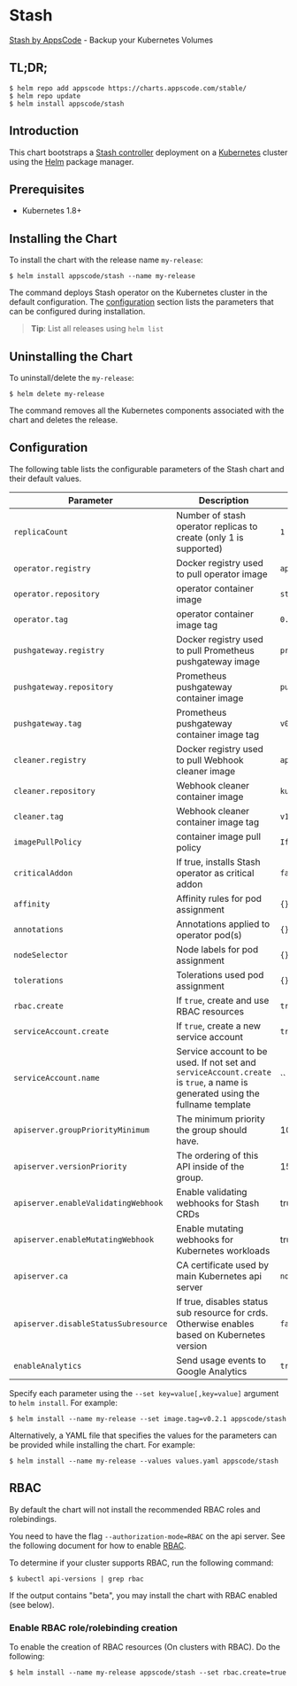 # Stash
[Stash by AppsCode](https://github.com/appscode/stash) - Backup your Kubernetes Volumes
## TL;DR;

```console
$ helm repo add appscode https://charts.appscode.com/stable/
$ helm repo update
$ helm install appscode/stash
```

## Introduction

This chart bootstraps a [Stash controller](https://github.com/appscode/stash) deployment on a [Kubernetes](http://kubernetes.io) cluster using the [Helm](https://helm.sh) package manager.

## Prerequisites

- Kubernetes 1.8+

## Installing the Chart
To install the chart with the release name `my-release`:
```console
$ helm install appscode/stash --name my-release
```
The command deploys Stash operator on the Kubernetes cluster in the default configuration. The [configuration](#configuration) section lists the parameters that can be configured during installation.

> **Tip**: List all releases using `helm list`

## Uninstalling the Chart

To uninstall/delete the `my-release`:

```console
$ helm delete my-release
```

The command removes all the Kubernetes components associated with the chart and deletes the release.

## Configuration

The following table lists the configurable parameters of the Stash chart and their default values.


| Parameter                            | Description                                                       | Default            |
| ------------------------------------ | ----------------------------------------------------------------- | ------------------ |
| `replicaCount`                       | Number of stash operator replicas to create (only 1 is supported) | `1`                |
| `operator.registry`                  | Docker registry used to pull operator image                       | `appscode`         |
| `operator.repository`                | operator container image                                          | `stash`            |
| `operator.tag`                       | operator container image tag                                      | `0.7.0`            |
| `pushgateway.registry`               | Docker registry used to pull Prometheus pushgateway image         | `prom`             |
| `pushgateway.repository`             | Prometheus pushgateway container image                            | `pushgateway`      |
| `pushgateway.tag`                    | Prometheus pushgateway container image tag                        | `v0.5.2`           |
| `cleaner.registry`                   | Docker registry used to pull Webhook cleaner image                | `appscode`         |
| `cleaner.repository`                 | Webhook cleaner container image                                   | `kubectl`          |
| `cleaner.tag`                        | Webhook cleaner container image tag                               | `v1.11`            |
| `imagePullPolicy`                    | container image pull policy                                       | `IfNotPresent`     |
| `criticalAddon`                      | If true, installs Stash operator as critical addon                | `false`            |
| `affinity`                           | Affinity rules for pod assignment                                 | `{}`               |
| `annotations`                        | Annotations applied to operator pod(s)                            | `{}`               |
| `nodeSelector`                       | Node labels for pod assignment                                    | `{}`               |
| `tolerations`                        | Tolerations used pod assignment                                   | `{}`               |
| `rbac.create`                        | If `true`, create and use RBAC resources                          | `true`             |
| `serviceAccount.create`              | If `true`, create a new service account                           | `true`             |
| `serviceAccount.name`                | Service account to be used. If not set and `serviceAccount.create` is `true`, a name is generated using the fullname template | `` |
| `apiserver.groupPriorityMinimum`     | The minimum priority the group should have.                       | 10000              |
| `apiserver.versionPriority`          | The ordering of this API inside of the group.                     | 15                 |
| `apiserver.enableValidatingWebhook`  | Enable validating webhooks for Stash CRDs                         | true               |
| `apiserver.enableMutatingWebhook`    | Enable mutating webhooks for Kubernetes workloads                 | true               |
| `apiserver.ca`                       | CA certificate used by main Kubernetes api server                 | `not-ca-cert`      |
| `apiserver.disableStatusSubresource` | If true, disables status sub resource for crds. Otherwise enables based on Kubernetes version | `false`            |
| `enableAnalytics`                    | Send usage events to Google Analytics                             | `true`             |


Specify each parameter using the `--set key=value[,key=value]` argument to `helm install`. For example:

```console
$ helm install --name my-release --set image.tag=v0.2.1 appscode/stash
```

Alternatively, a YAML file that specifies the values for the parameters can be provided while
installing the chart. For example:

```console
$ helm install --name my-release --values values.yaml appscode/stash
```

## RBAC
By default the chart will not install the recommended RBAC roles and rolebindings.

You need to have the flag `--authorization-mode=RBAC` on the api server. See the following document for how to enable [RBAC](https://kubernetes.io/docs/admin/authorization/rbac/).

To determine if your cluster supports RBAC, run the following command:

```console
$ kubectl api-versions | grep rbac
```

If the output contains "beta", you may install the chart with RBAC enabled (see below).

### Enable RBAC role/rolebinding creation

To enable the creation of RBAC resources (On clusters with RBAC). Do the following:

```console
$ helm install --name my-release appscode/stash --set rbac.create=true
```
